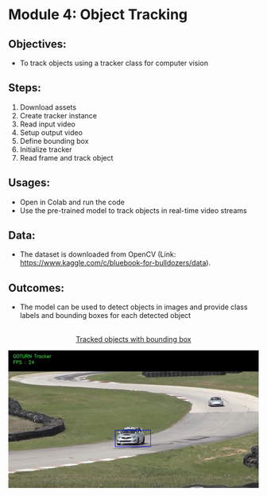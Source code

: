 # Module 4: Object Tracking

## Objectives:
- To track objects using a tracker class for computer vision

## Steps:
1. Download assets
2. Create tracker instance
3. Read input video
4. Setup output video
5. Define bounding box
6. Initialize tracker
7. Read frame and track object

## Usages:
- Open in Colab and run the code
- Use the pre-trained model to track objects in real-time video streams

## Data:
- The dataset is downloaded from OpenCV (Link: https://www.kaggle.com/c/bluebook-for-bulldozers/data).

## Outcomes:
- The model can be used to detect objects in images and provide class labels and bounding boxes for each detected object
<br><br>

<p align="center" style="text-decoration: underline;">Tracked objects with bounding box</p>

![Alt text](https://github.com/OCR-tech/OCR-tech/blob/main/docs/img/module_cv4a.png)
<br>